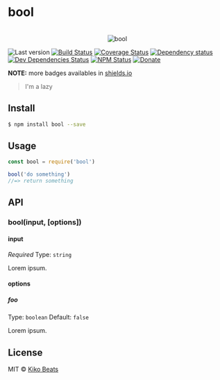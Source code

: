 # bool

<p align="center">
  <br>
  <img src="https://i.imgur.com/Mh13XWB.gif" alt="bool">
  <br>
</p>

![Last version](https://img.shields.io/github/tag/Kikobeats/bool.svg?style=flat-square)
[![Build Status](https://img.shields.io/travis/Kikobeats/bool/master.svg?style=flat-square)](https://travis-ci.org/Kikobeats/bool)
[![Coverage Status](https://img.shields.io/coveralls/Kikobeats/bool.svg?style=flat-square)](https://coveralls.io/github/Kikobeats/bool)
[![Dependency status](https://img.shields.io/david/Kikobeats/bool.svg?style=flat-square)](https://david-dm.org/Kikobeats/bool)
[![Dev Dependencies Status](https://img.shields.io/david/dev/Kikobeats/bool.svg?style=flat-square)](https://david-dm.org/Kikobeats/bool#info=devDependencies)
[![NPM Status](https://img.shields.io/npm/dm/bool.svg?style=flat-square)](https://www.npmjs.org/package/bool)
[![Donate](https://img.shields.io/badge/donate-paypal-blue.svg?style=flat-square)](https://paypal.me/Kikobeats)

**NOTE:** more badges availables in [shields.io](https://shields.io/)

> I'm a lazy

## Install

```bash
$ npm install bool --save
```

## Usage

```js
const bool = require('bool')

bool('do something')
//=> return something
```

## API

### bool(input, [options])

#### input

*Required*
Type: `string`

Lorem ipsum.

#### options

##### foo

Type: `boolean`
Default: `false`

Lorem ipsum.

## License

MIT © [Kiko Beats](https://github.com/Kikobeats)
